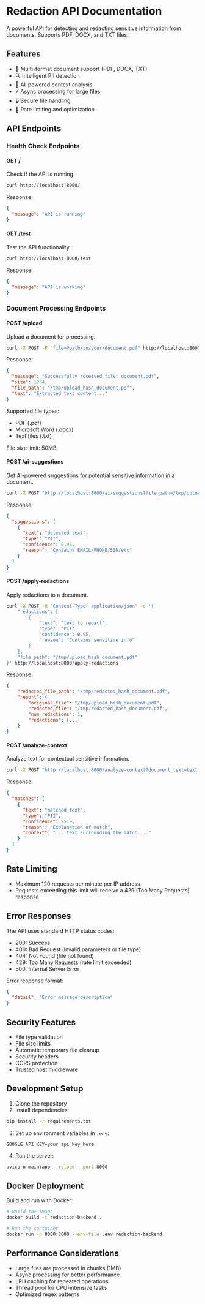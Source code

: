 # Redaction API Documentation

A powerful API for detecting and redacting sensitive information from documents. Supports PDF, DOCX, and TXT files.

## Features

- 📄 Multi-format document support (PDF, DOCX, TXT)
- 🔍 Intelligent PII detection
- 🤖 AI-powered context analysis
- ⚡ Async processing for large files
- 🔒 Secure file handling
- 🚀 Rate limiting and optimization

## API Endpoints

### Health Check Endpoints

#### GET /

Check if the API is running.

```bash
curl http://localhost:8000/
```

Response:

```json
{
  "message": "API is running"
}
```

#### GET /test

Test the API functionality.

```bash
curl http://localhost:8000/test
```

Response:

```json
{
  "message": "API is working"
}
```

### Document Processing Endpoints

#### POST /upload

Upload a document for processing.

```bash
curl -X POST -F "file=@path/to/your/document.pdf" http://localhost:8000/upload
```

Response:

```json
{
  "message": "Successfully received file: document.pdf",
  "size": 1234,
  "file_path": "/tmp/upload_hash_document.pdf",
  "text": "Extracted text content..."
}
```

Supported file types:

- PDF (.pdf)
- Microsoft Word (.docx)
- Text files (.txt)

File size limit: 50MB

#### POST /ai-suggestions

Get AI-powered suggestions for potential sensitive information in a document.

```bash
curl -X POST "http://localhost:8000/ai-suggestions?file_path=/tmp/upload_hash_document.pdf"
```

Response:

```json
{
  "suggestions": [
    {
      "text": "detected text",
      "type": "PII",
      "confidence": 0.95,
      "reason": "Contains EMAIL/PHONE/SSN/etc"
    }
  ]
}
```

#### POST /apply-redactions

Apply redactions to a document.

```bash
curl -X POST -H "Content-Type: application/json" -d '{
    "redactions": [
        {
            "text": "text to redact",
            "type": "PII",
            "confidence": 0.95,
            "reason": "Contains sensitive info"
        }
    ],
    "file_path": "/tmp/upload_hash_document.pdf"
}' http://localhost:8000/apply-redactions
```

Response:

```json
{
    "redacted_file_path": "/tmp/redacted_hash_document.pdf",
    "report": {
        "original_file": "/tmp/upload_hash_document.pdf",
        "redacted_file": "/tmp/redacted_hash_document.pdf",
        "num_redactions": 1,
        "redactions": [...]
    }
}
```

#### POST /analyze-context

Analyze text for contextual sensitive information.

```bash
curl -X POST "http://localhost:8000/analyze-context?document_text=text to analyze&text=pattern to find&type=PII"
```

Response:

```json
{
  "matches": [
    {
      "text": "matched text",
      "type": "PII",
      "confidence": 95.0,
      "reason": "Explanation of match",
      "context": "... text surrounding the match ..."
    }
  ]
}
```

## Rate Limiting

- Maximum 120 requests per minute per IP address
- Requests exceeding this limit will receive a 429 (Too Many Requests) response

## Error Responses

The API uses standard HTTP status codes:

- 200: Success
- 400: Bad Request (invalid parameters or file type)
- 404: Not Found (file not found)
- 429: Too Many Requests (rate limit exceeded)
- 500: Internal Server Error

Error response format:

```json
{
  "detail": "Error message description"
}
```

## Security Features

- File type validation
- File size limits
- Automatic temporary file cleanup
- Security headers
- CORS protection
- Trusted host middleware

## Development Setup

1. Clone the repository
2. Install dependencies:

```bash
pip install -r requirements.txt
```

3. Set up environment variables in `.env`:

```
GOOGLE_API_KEY=your_api_key_here
```

4. Run the server:

```bash
uvicorn main:app --reload --port 8000
```

## Docker Deployment

Build and run with Docker:

```bash
# Build the image
docker build -t redaction-backend .

# Run the container
docker run -p 8000:8000 --env-file .env redaction-backend
```

## Performance Considerations

- Large files are processed in chunks (1MB)
- Async processing for better performance
- LRU caching for repeated operations
- Thread pool for CPU-intensive tasks
- Optimized regex patterns

```

```
